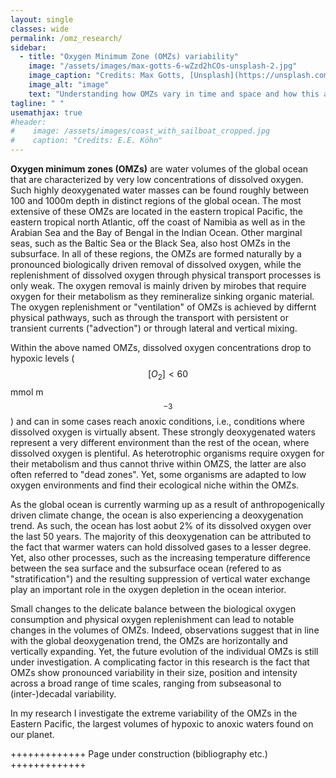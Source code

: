 ```yaml
---
layout: single
classes: wide
permalink: /omz_research/
sidebar: 
  - title: "Oxygen Minimum Zone (OMZs) variability"
    image: "/assets/images/max-gotts-6-wZzd2hCOs-unsplash-2.jpg"
    image_caption: "Credits: Max Gotts, [Unsplash](https://unsplash.com/photos/6-wZzd2hCOs)"
    image_alt: "image"
    text: "Understanding how OMZs vary in time and space and how this affects marine habitats."
tagline: " "
usemathjax: true
#header:
#    image: /assets/images/coast_with_sailboat_cropped.jpg
#    caption: "Credits: E.E. Köhn"
---
```


<script
  src="https://cdn.mathjax.org/mathjax/latest/MathJax.js?config=TeX-AMS-MML_HTMLorMML"
  type="text/javascript">
</script>

**Oxygen minimum zones (OMZs)** are water volumes of the global ocean that are characterized by very low concentrations of dissolved oxygen. Such highly deoxygenated water masses can be found roughly between 100 and 1000m depth in distinct regions of the global ocean. The most extensive of these OMZs are located in the eastern tropical Pacific, the eastern tropical north Atlantic, off the coast of Namibia as well as in the Arabian Sea and the Bay of Bengal in the Indian Ocean. Other marginal seas, such as the Baltic Sea or the Black Sea, also host OMZs in the subsurface. In all of these regions, the OMZs are formed naturally by a pronounced biologically driven removal of dissolved oxygen, while the replenishment of dissolved oxygen through physical transport processes is only weak. The oxygen removal is mainly driven by mirobes that require oxygen for their metabolism as they remineralize sinking organic material. The oxygen replenishment or "ventilation" of OMZs is achieved by differnt physical pathways, such as through the transport with persistent or transient currents ("advection") or through lateral and vertical mixing.

Within the above named OMZs, dissolved oxygen concentrations drop to hypoxic levels ($$[O_2] < 60$$ mmol m$$^{-3}$$) and can in some cases reach anoxic conditions, i.e., conditions where dissolved oxygen is virtually absent. These strongly deoxygenated waters represent a very different environment than the rest of the ocean, where dissolved oxygen is plentiful. As heterotrophic organisms require oxygen for their metabolism and thus cannot thrive within OMZS, the latter are also often referred to "dead zones". Yet, some organisms are adapted to low oxygen environments and find their ecological niche within the OMZs. 

As the global ocean is currently warming up as a result of anthropogenically driven climate change, the ocean is also experiencing a deoxygenation trend. As such, the ocean has lost aobut 2% of its dissolved oxygen over the last 50 years. The majority of this deoxygenation can be attributed to the fact that warmer waters can hold dissolved gases to a lesser degree. Yet, also other processes, such as the increasing temperature difference between the sea surface and the subsurface ocean (refered to as "stratification") and the resulting suppression of vertical water exchange play an important role in the oxygen depletion in the ocean interior. 

Small changes to the delicate balance between the biological oxygen consumption and physical oxygen replenishment can lead to notable changes in the volumes of OMZs. Indeed, observations suggest that in line with the global deoxygenation trend, the OMZs are horizontally and vertically expanding. Yet, the future evolution of the individual OMZs is still under investigation. A complicating factor in this research is the fact that OMZs show pronounced variability in their size, position and intensity across a broad range of time scales, ranging from subseasonal to (inter-)decadal variability.

In my research I investigate the extreme variability of the OMZs in the Eastern Pacific, the largest volumes of hypoxic to anoxic waters found on our planet. 

+++++++++++++ Page under construction (bibliography etc.) +++++++++++++
